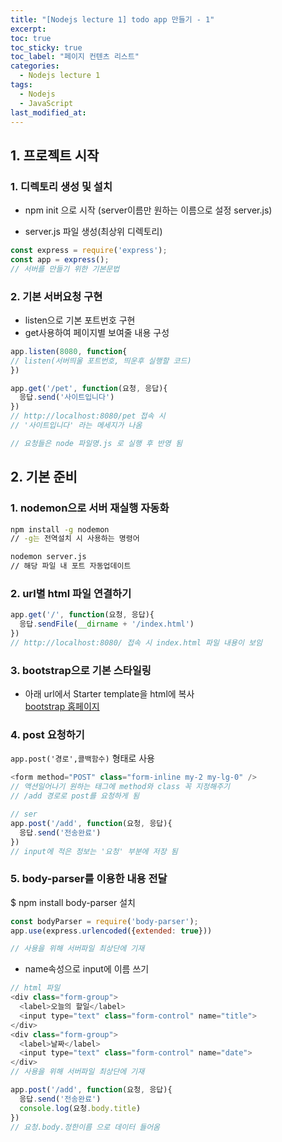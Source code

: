 ```yaml
---
title: "[Nodejs lecture 1] todo app 만들기 - 1"
excerpt: 
toc: true
toc_sticky: true
toc_label: "페이지 컨텐츠 리스트"
categories:
  - Nodejs lecture 1
tags:
  - Nodejs
  - JavaScript
last_modified_at:
---
```


## **1. 프로젝트 시작**

### 1. 디렉토리 생성 및 설치

- npm init 으로 시작 (server이름만 원하는 이름으로 설정 server.js)

- server.js 파일 생성(최상위 디렉토리)

```javascript
const express = require('express');
const app = express();
// 서버를 만들기 위한 기본문법

```

### 2. 기본 서버요청 구현

- listen으로 기본 포트번호 구현
- get사용하여 페이지별 보여줄 내용 구성

```javascript
app.listen(8080, function{
// listen(서버띄울 포트번호, 띄운후 실행할 코드)
})

app.get('/pet', function(요청, 응답){
  응답.send('사이트입니다')
})
// http://localhost:8080/pet 접속 시
// '사이트입니다' 라는 메세지가 나옴

// 요청들은 node 파일명.js 로 실행 후 반영 됨
```

## **2. 기본 준비**

### 1. nodemon으로 서버 재실행 자동화

```bash
npm install -g nodemon
// -g는 전역설치 시 사용하는 명령어
```

```bash
nodemon server.js
// 해당 파일 내 포트 자동업데이트

```

### 2. url별 html 파일 연결하기

```javascript
app.get('/', function(요청, 응답){
  응답.sendFile(__dirname + '/index.html')
})
// http://localhost:8080/ 접속 시 index.html 파일 내용이 보임
```

### 3. bootstrap으로 기본 스타일링

- 아래 url에서 Starter template을 html에 복사   
[bootstrap 홈페이지](https://getbootstrap.com/docs/5.1/getting-started/introduction/)

### 4. post 요청하기

`app.post('경로',콜백함수)` 형태로 사용
```javascript
<form method="POST" class="form-inline my-2 my-lg-0" />
// 액션일어나기 원하는 태그에 method와 class 꼭 지정해주기
// /add 경로로 post를 요청하게 됨

// ser
app.post('/add', function(요청, 응답){
  응답.send('전송완료')
})
// input에 적은 정보는 '요청' 부분에 저장 됨
```
### 5. body-parser를 이용한 내용 전달                          
                                         

$ npm install body-parser 설치

```javascript
const bodyParser = require('body-parser');
app.use(express.urlencoded({extended: true})) 

// 사용을 위해 서버파일 최상단에 기재
```

- name속성으로 input에 이름 쓰기
```javascript
// html 파일
<div class="form-group">
  <label>오늘의 할일</label>
  <input type="text" class="form-control" name="title">
</div>
<div class="form-group">
  <label>날짜</label>
  <input type="text" class="form-control" name="date">
</div>
// 사용을 위해 서버파일 최상단에 기재
```

```javascript
app.post('/add', function(요청, 응답){
  응답.send('전송완료')
  console.log(요청.body.title)
})
// 요청.body.정한이름 으로 데이터 들어옴
```
